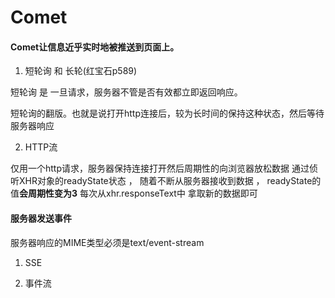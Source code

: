 # Comet

#### Comet让信息近乎实时地被推送到页面上。

1. 短轮询 和 长轮(红宝石p589)

短轮询 是 一旦请求，服务器不管是否有效都立即返回响应。

短轮询的翻版。也就是说打开http连接后，较为长时间的保持这种状态，然后等待服务器响应


2. HTTP流

仅用一个http请求，服务器保持连接打开然后周期性的向浏览器放松数据
通过侦听XHR对象的readyState状态 ， 随着不断从服务器接收到数据 ， readyState的值**会周期性变为3**
每次从xhr.responseText中 拿取新的数据即可


#### 服务器发送事件

服务器响应的MIME类型必须是text/event-stream

1. SSE


2. 事件流